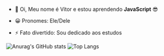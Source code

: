 

- 👋 Oi, Meu nome é Vítor e estou aprendendo **JavaScript** 😎
  
- 😀 Pronomes: Ele/Dele
- ⚡ Fato divertido: Sou dedicado aos estudos

<!---
vitorbite/vitorbite is a ✨ special ✨ repository because its `README.md` (this file) appears on your GitHub profile.
You can click the Preview link to take a look at your changes.
--->


![Anurag's GitHub stats](https://github-readme-stats.vercel.app/api?username=vitorbite&show_icons=true&theme=radical)
![Top Langs](https://github-readme-stats.vercel.app/api/top-langs/?username=vitorbite&theme=radical)

